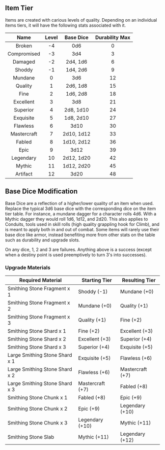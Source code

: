 ## Item Tier

Items are created with carious levels of quality. Depending on an individual items tiers, it will have the following stats associated with it.

|    Name    | Level | Base Dice | Durability Max |
| :---------: | :---: | :--------: | :------------: |
|   Broken   |  -4  |    0d6    |       0       |
| Compromised |  -3  |    3d4    |       3       |
|   Damaged   |  -2  |  2d4, 1d6  |       6       |
|   Shoddy   |  -1  |  1d4, 2d6  |       9       |
|   Mundane   |   0   |    3d6    |       12       |
|   Quality   |   1   |  2d6, 1d8  |       15       |
|    Fine    |   2   |  1d6, 2d8  |       18       |
|  Excellent  |   3   |    3d8    |       21       |
|  Superior  |   4   | 2d8, 1d10 |       24       |
|  Exquisite  |   5   | 1d8, 2d10 |       27       |
|  Flawless  |   6   |    3d10    |       30       |
| Mastercraft |   7   | 2d10, 1d12 |       33       |
|   Fabled   |   8   | 1d10, 2d12 |       36       |
|    Epic    |   9   |    3d12    |       39       |
|  Legendary  |  10  | 2d12, 1d20 |       42       |
|   Mythic   |  11  | 1d12, 2d20 |       45       |
|  Artifact  |  12  |    3d20    |       48       |

## Base Dice Modification

Base Dice are a reflection of a higher/lower quality of an item when used. Replace the typical 3d6 base dice with the corresponding dice on the item tier table. For instance, a mundane dagger for a character rolls 4d6. With a Mythic dagger they would roll 1d6, 1d12, and 2d20. This also applies to Conduits, tools used in skill rolls (high quality grappling hook for Climb), and is meant to apply both in and out of combat. Some items will rarely use their base dice like armor, instead benefiting more from other stats on the table such as durability and upgrade slots.

On any dice, 1, 2 and 3 are failures. Anything above is a success (except when a destiny point is used preemptively to turn 3's into successes).

### Upgrade Materials

| Required Material               | Starting Tier    | Resulting Tier   |
| ------------------------------- | ---------------- | ---------------- |
| Smithing Stone Fragment x 1     | Shoddy (-1)      | Mundane (+0)     |
| Smithing Stone Fragment x 2     | Mundane (+0)     | Quality (+1)     |
| Smithing Stone Fragment x 3     | Quality (+1)     | Fine (+2)        |
| Smithing Stone Shard x 1        | Fine (+2)        | Excellent (+3)   |
| Smithing Stone Shard x 2        | Excellent (+3)   | Superior (+4)    |
| Smithing Stone Shard x 3        | Superior (+4)    | Exquisite (+5)   |
| Large Smithing Stone Shard x 1 | Exquisite (+5)   | Flawless (+6)    |
| Large Smithing Stone Shard x 2 | Flawless (+6)    | Mastercraft (+7) |
| Large Smithing Stone Shard x 3 | Mastercraft (+7) | Fabled (+8)      |
| Smithing Stone Chunk x 1        | Fabled (+8)      | Epic (+9)        |
| Smithing Stone Chunk x 2        | Epic (+9)        | Legendary (+10)  |
| Smithing Stone Chunk x 3        | Legendary (+10)  | Mythic (+11)     |
| Smithing Stone Slab             | Mythic (+11)     | Legendary (+12)  |

